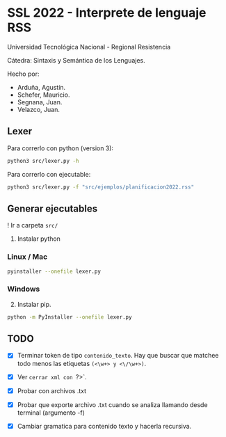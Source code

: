 # SSL 2022 - Interprete de lenguaje RSS

Universidad Tecnológica Nacional - Regional Resistencia

Cátedra: Sintaxis y Semántica de los Lenguajes.

Hecho por:
- Arduña, Agustín.
- Schefer, Mauricio.
- Segnana, Juan.
- Velazco, Juan.

## Lexer

Para correrlo con python (version 3):

```bash
python3 src/lexer.py -h
```

Para correrlo con ejecutable:

```bash
python3 src/lexer.py -f "src/ejemplos/planificacion2022.rss"
```

## Generar ejecutables

! Ir a carpeta `src/`

1. Instalar python


### Linux / Mac

```bash
pyinstaller --onefile lexer.py

```

### Windows

2. Instalar pip.

```bash
python -m PyInstaller --onefile lexer.py
```


## TODO
- [X] Terminar token de tipo `contenido_texto`. Hay que buscar que matchee todo menos las etiquetas `(<\w+> y <\/\w+>)`.
- [X] Ver `cerrar xml con `?>`.

- [X] Probar con archivos .txt
- [X] Probar que exporte archivo .txt cuando se analiza llamando desde terminal (argumento -f)

- [X] Cambiar gramatica para contenido texto y hacerla recursiva.
